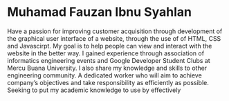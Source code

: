 ﻿# Muhamad Fauzan Ibnu Syahlan
 
Have a passion for improving customer acquisition through development of the graphical user interface of a website, through the use of of HTML, CSS and Javascirpt. My goal is to help people can view and interact with the website in the better way. I gained experience through association of informatics engineering events and Google Developer Student Clubs at Mercu Buana University. I also share my knowledge and skills to other engineering community. A dedicated worker who will aim to achieve company’s objectives and take responsibility as efficiently as possible. Seeking to put my academic knowledge to use by effectively
